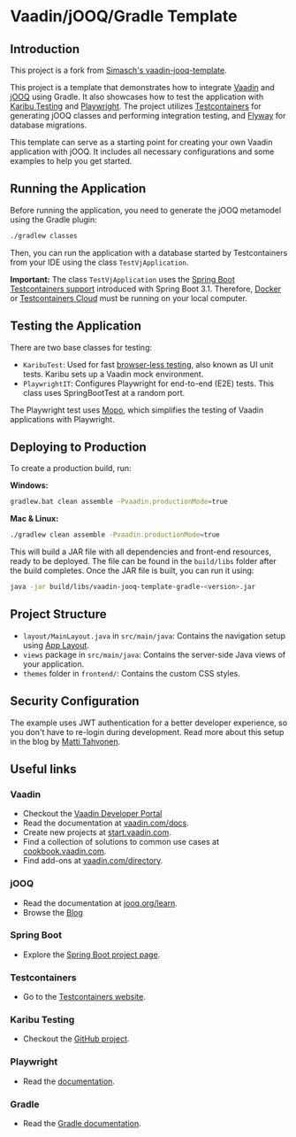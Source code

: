 # Vaadin/jOOQ/Gradle Template

## Introduction

This project is a fork from [Simasch's vaadin-jooq-template](https://github.com/simasch/vaadin-jooq-template).

This project is a template that demonstrates how to integrate [Vaadin](https://vaadin.com) and [jOOQ](https://jooq.org) using Gradle.
It also showcases how to test the application with [Karibu Testing](https://github.com/mvysny/karibu-testing) and [Playwright](https://playwright.dev). The project
utilizes [Testcontainers](https://testcontainers.com) for generating jOOQ classes and performing integration testing, and [Flyway](https://flywaydb.org) for database migrations.

This template can serve as a starting point for creating your own Vaadin application with jOOQ.
It includes all necessary configurations and some examples to help you get started.

## Running the Application

Before running the application, you need to generate the jOOQ metamodel using the Gradle plugin:

```bash
./gradlew classes
```

Then, you can run the application with a database started by Testcontainers from your IDE using the class `TestVjApplication`.

**Important:**
The class `TestVjApplication` uses the [Spring Boot Testcontainers support](https://spring.io/blog/2023/06/23/improved-testcontainers-support-in-spring-boot-3-1) introduced with Spring Boot 3.1.
Therefore, [Docker](https://www.docker.com) or [Testcontainers Cloud](https://testcontainers.com/cloud/) must be running on your local computer.

## Testing the Application

There are two base classes for testing:

- `KaribuTest`: Used for fast [browser-less testing](https://mvysny.github.io/browserless-web-testing/), also known as UI unit tests. Karibu sets up a Vaadin mock environment.
- `PlaywrightIT`: Configures Playwright for end-to-end (E2E) tests. This class uses SpringBootTest at a random port.

The Playwright test uses [Mopo](https://github.com/viritin/mopo), which simplifies the testing of Vaadin applications with Playwright.

## Deploying to Production

To create a production build, run:

**Windows:**

```bash
gradlew.bat clean assemble -Pvaadin.productionMode=true
```

**Mac & Linux:**

```bash
./gradlew clean assemble -Pvaadin.productionMode=true
```

This will build a JAR file with all dependencies and front-end resources, ready to be deployed.
The file can be found in the `build/libs` folder after the build completes.
Once the JAR file is built, you can run it using:

```bash
java -jar build/libs/vaadin-jooq-template-gradle-<version>.jar
```

## Project Structure

- `layout/MainLayout.java` in `src/main/java`: Contains the navigation setup using [App Layout](https://vaadin.com/docs/components/app-layout).
- `views` package in `src/main/java`: Contains the server-side Java views of your application.
- `themes` folder in `frontend/`: Contains the custom CSS styles.

## Security Configuration

The example uses JWT authentication for a better developer experience, so you don't have to re-login during development.
Read more about this setup in the blog by [Matti Tahvonen](https://vaadin.com/blog/jwt-authentication-with-vaadin-flow-for-better-developer-and-user-experience).

## Useful links

### Vaadin

- Checkout the [Vaadin Developer Portal](https://vaadin.com/developers)
- Read the documentation at [vaadin.com/docs](https://vaadin.com/docs).
- Create new projects at [start.vaadin.com](https://start.vaadin.com/).
- Find a collection of solutions to common use cases at [cookbook.vaadin.com](https://cookbook.vaadin.com/).
- Find add-ons at [vaadin.com/directory](https://vaadin.com/directory).

### jOOQ

- Read the documentation at [jooq.org/learn](https://www.jooq.org/learn/).
- Browse the [Blog](https://blog.jooq.org)

### Spring Boot

- Explore the [Spring Boot project page](https://spring.io/projects/spring-boot/). 

### Testcontainers

 - Go to the [Testcontainers website](https://testcontainers.com). 

### Karibu Testing

- Checkout the [GitHub project](https://github.com/mvysny/karibu-testing).

### Playwright

- Read the [documentation](https://playwright.dev).

### Gradle

- Read the [Gradle documentation](https://docs.gradle.org/).